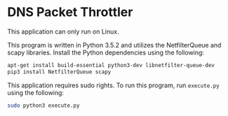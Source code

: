 # DNS Packet Throttler
This application can only run on Linux.

This program is written in Python 3.5.2 and utilizes the NetfilterQueue and scapy libraries. Install the Python dependencies using the following:

```bash
apt-get install build-essential python3-dev libnetfilter-queue-dev
pip3 install NetfilterQueue scapy
```

This application requires sudo rights. To run this program, run `execute.py` using the following:

```bash
sudo python3 execute.py
```
